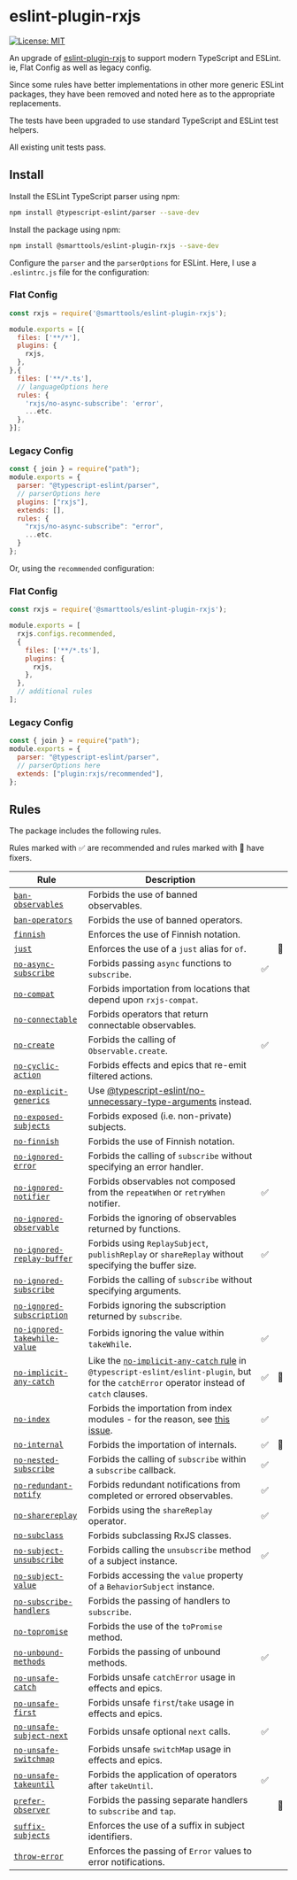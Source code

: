 # eslint-plugin-rxjs

[![License: MIT](https://img.shields.io/badge/License-MIT-yellow.svg)](https://opensource.org/licenses/MIT)

An upgrade of [eslint-plugin-rxjs](https://github.com/cartant/eslint-plugin-rxjs) to support modern TypeScript and ESLint. ie, Flat Config as well as legacy config.

Since some rules have better implementations in other more generic ESLint packages, they have been removed and noted here as to the appropriate replacements.

The tests have been upgraded to use standard TypeScript and ESLint test helpers.

All existing unit tests pass.

## Install

Install the ESLint TypeScript parser using npm:

``` bash
npm install @typescript-eslint/parser --save-dev
```

Install the package using npm:

``` bash
npm install @smarttools/eslint-plugin-rxjs --save-dev
```

Configure the `parser` and the `parserOptions` for ESLint. Here, I use a `.eslintrc.js` file for the configuration:

### Flat Config

``` js
const rxjs = require('@smarttools/eslint-plugin-rxjs');

module.exports = [{
  files: ['**/*'],
  plugins: {
    rxjs,
  },
},{
  files: ['**/*.ts'],
  // languageOptions here
  rules: {
    'rxjs/no-async-subscribe': 'error',
    ...etc.
  },
}];
```

### Legacy Config

``` js
const { join } = require("path");
module.exports = {
  parser: "@typescript-eslint/parser",
  // parserOptions here
  plugins: ["rxjs"],
  extends: [],
  rules: {
    "rxjs/no-async-subscribe": "error",
    ...etc.
  }
};
```

Or, using the `recommended` configuration:

### Flat Config

``` js
const rxjs = require('@smarttools/eslint-plugin-rxjs');

module.exports = [
  rxjs.configs.recommended,
  {
    files: ['**/*.ts'],
    plugins: {
      rxjs,
    },
  },
  // additional rules
];
```

### Legacy Config

``` js
const { join } = require("path");
module.exports = {
  parser: "@typescript-eslint/parser",
  // parserOptions here
  extends: ["plugin:rxjs/recommended"],
};

```

## Rules

The package includes the following rules.

Rules marked with ✅ are recommended and rules marked with 🔧 have fixers.

| Rule | Description | | |
| --- | --- | --- | --- |
| [`ban-observables`](https://github.com/DaveMBush/eslint-plugin-rxjs/blob/main/packages/eslint-plugin-rxjs/docs/rules/ban-observables.md) | Forbids the use of banned observables. | | |
| [`ban-operators`](https://github.com/DaveMBush/eslint-plugin-rxjs/blob/main/packages/eslint-plugin-rxjs/docs/rules/ban-operators.md) | Forbids the use of banned operators. | | |
| [`finnish`](https://github.com/DaveMBush/eslint-plugin-rxjs/blob/main/packages/eslint-plugin-rxjs/docs/rules/finnish.md) | Enforces the use of Finnish notation. | | |
| [`just`](https://github.com/DaveMBush/eslint-plugin-rxjs/blob/main/packages/eslint-plugin-rxjs/docs/rules/just.md) | Enforces the use of a `just` alias for `of`. | | 🔧 |
| [`no-async-subscribe`](https://github.com/DaveMBush/eslint-plugin-rxjs/blob/main/packages/eslint-plugin-rxjs/docs/rules/no-async-subscribe.md) | Forbids passing `async` functions to `subscribe`. | ✅ | |
| [`no-compat`](https://github.com/DaveMBush/eslint-plugin-rxjs/blob/main/packages/eslint-plugin-rxjs/docs/rules/no-compat.md) | Forbids importation from locations that depend upon `rxjs-compat`. | | |
| [`no-connectable`](https://github.com/DaveMBush/eslint-plugin-rxjs/blob/main/packages/eslint-plugin-rxjs/docs/rules/no-connectable.md) | Forbids operators that return connectable observables. | | |
| [`no-create`](https://github.com/DaveMBush/eslint-plugin-rxjs/blob/main/packages/eslint-plugin-rxjs/docs/rules/no-create.md) | Forbids the calling of `Observable.create`. | ✅ | |
| [`no-cyclic-action`](https://github.com/DaveMBush/eslint-plugin-rxjs/blob/main/packages/eslint-plugin-rxjs/docs/rules/no-cyclic-action.md) | Forbids effects and epics that re-emit filtered actions. | | |
| [`no-explicit-generics`](https://github.com/DaveMBush/eslint-plugin-rxjs/blob/main/packages/eslint-plugin-rxjs/docs/rules/no-explicit-generics.md) | Use [@typescript-eslint/no-unnecessary-type-arguments](https://typescript-eslint.io/rules/no-unnecessary-type-arguments/) instead.  | | |
| [`no-exposed-subjects`](https://github.com/DaveMBush/eslint-plugin-rxjs/blob/main/packages/eslint-plugin-rxjs/docs/rules/no-exposed-subjects.md) | Forbids exposed  (i.e. non-private) subjects. | | |
| [`no-finnish`](https://github.com/DaveMBush/eslint-plugin-rxjs/blob/main/packages/eslint-plugin-rxjs/docs/rules/no-finnish.md) | Forbids the use of Finnish notation. | | |
| [`no-ignored-error`](https://github.com/DaveMBush/eslint-plugin-rxjs/blob/main/packages/eslint-plugin-rxjs/docs/rules/no-ignored-error.md) | Forbids the calling of `subscribe` without specifying an error handler. | | |
| [`no-ignored-notifier`](https://github.com/DaveMBush/eslint-plugin-rxjs/blob/main/packages/eslint-plugin-rxjs/docs/rules/no-ignored-notifier.md) | Forbids observables not composed from the `repeatWhen` or `retryWhen` notifier. | ✅ | |
| [`no-ignored-observable`](https://github.com/DaveMBush/eslint-plugin-rxjs/blob/main/packages/eslint-plugin-rxjs/docs/rules/no-ignored-observable.md) | Forbids the ignoring of observables returned by functions. | | |
| [`no-ignored-replay-buffer`](https://github.com/DaveMBush/eslint-plugin-rxjs/blob/main/packages/eslint-plugin-rxjs/docs/rules/no-ignored-replay-buffer.md) | Forbids using `ReplaySubject`, `publishReplay` or `shareReplay` without specifying the buffer size. | ✅ | |
| [`no-ignored-subscribe`](https://github.com/DaveMBush/eslint-plugin-rxjs/blob/main/packages/eslint-plugin-rxjs/docs/rules/no-ignored-subscribe.md) | Forbids the calling of `subscribe` without specifying arguments. | | |
| [`no-ignored-subscription`](https://github.com/DaveMBush/eslint-plugin-rxjs/blob/main/packages/eslint-plugin-rxjs/docs/rules/no-ignored-subscription.md) | Forbids ignoring the subscription returned by `subscribe`. | | |
| [`no-ignored-takewhile-value`](https://github.com/DaveMBush/eslint-plugin-rxjs/blob/main/packages/eslint-plugin-rxjs/docs/rules/no-ignored-takewhile-value.md) | Forbids ignoring the value within `takeWhile`. | ✅ | |
| [`no-implicit-any-catch`](https://github.com/DaveMBush/eslint-plugin-rxjs/blob/main/packages/eslint-plugin-rxjs/docs/rules/no-implicit-any-catch.md) | Like the [`no-implicit-any-catch` rule](https://github.com/typescript-eslint/typescript-eslint/pull/2202) in `@typescript-eslint/eslint-plugin`, but for the `catchError` operator instead of `catch` clauses. | ✅ | 🔧 |
| [`no-index`](https://github.com/DaveMBush/eslint-plugin-rxjs/blob/main/packages/eslint-plugin-rxjs/docs/rules/no-index.md) | Forbids the importation from index modules - for the reason, see [this issue](https://github.com/ReactiveX/rxjs/issues/4230). | ✅ | |
| [`no-internal`](https://github.com/DaveMBush/eslint-plugin-rxjs/blob/main/packages/eslint-plugin-rxjs/docs/rules/no-internal.md) | Forbids the importation of internals. | ✅ | 🔧 |
| [`no-nested-subscribe`](https://github.com/DaveMBush/eslint-plugin-rxjs/blob/main/packages/eslint-plugin-rxjs/docs/rules/no-nested-subscribe.md) | Forbids the calling of `subscribe` within a `subscribe` callback. | ✅ | |
| [`no-redundant-notify`](https://github.com/DaveMBush/eslint-plugin-rxjs/blob/main/packages/eslint-plugin-rxjs/docs/rules/no-redundant-notify.md) | Forbids redundant notifications from completed or errored observables. | ✅ | |
| [`no-sharereplay`](https://github.com/DaveMBush/eslint-plugin-rxjs/blob/main/packages/eslint-plugin-rxjs/docs/rules/no-sharereplay.md) | Forbids using the `shareReplay` operator. | ✅ | |
| [`no-subclass`](https://github.com/DaveMBush/eslint-plugin-rxjs/blob/main/packages/eslint-plugin-rxjs/docs/rules/no-subclass.md) | Forbids subclassing RxJS classes. | | |
| [`no-subject-unsubscribe`](https://github.com/DaveMBush/eslint-plugin-rxjs/blob/main/packages/eslint-plugin-rxjs/docs/rules/no-subject-unsubscribe.md) | Forbids calling the `unsubscribe` method of a subject instance. | ✅ | |
| [`no-subject-value`](https://github.com/DaveMBush/eslint-plugin-rxjs/blob/main/packages/eslint-plugin-rxjs/docs/rules/no-subject-value.md) | Forbids accessing the `value` property of a `BehaviorSubject` instance. | | |
| [`no-subscribe-handlers`](https://github.com/DaveMBush/eslint-plugin-rxjs/blob/main/packages/eslint-plugin-rxjs/docs/rules/no-subscribe-handlers.md) | Forbids the passing of handlers to `subscribe`. | | |
| [`no-topromise`](https://github.com/DaveMBush/eslint-plugin-rxjs/blob/main/packages/eslint-plugin-rxjs/docs/rules/no-topromise.md) | Forbids the use of the `toPromise` method. | | |
| [`no-unbound-methods`](https://github.com/DaveMBush/eslint-plugin-rxjs/blob/main/packages/eslint-plugin-rxjs/docs/rules/no-unbound-methods.md) | Forbids the passing of unbound methods. | ✅ | |
| [`no-unsafe-catch`](https://github.com/DaveMBush/eslint-plugin-rxjs/blob/main/packages/eslint-plugin-rxjs/docs/rules/no-unsafe-catch.md) | Forbids unsafe `catchError` usage in effects and epics. | | |
| [`no-unsafe-first`](https://github.com/DaveMBush/eslint-plugin-rxjs/blob/main/packages/eslint-plugin-rxjs/docs/rules/no-unsafe-first.md) | Forbids unsafe `first`/`take` usage in effects and epics. | | |
| [`no-unsafe-subject-next`](https://github.com/DaveMBush/eslint-plugin-rxjs/blob/main/packages/eslint-plugin-rxjs/docs/rules/no-unsafe-subject-next.md) | Forbids unsafe optional `next` calls. | ✅ | |
| [`no-unsafe-switchmap`](https://github.com/DaveMBush/eslint-plugin-rxjs/blob/main/packages/eslint-plugin-rxjs/docs/rules/no-unsafe-switchmap.md) | Forbids unsafe `switchMap` usage in effects and epics. | | |
| [`no-unsafe-takeuntil`](https://github.com/DaveMBush/eslint-plugin-rxjs/blob/main/packages/eslint-plugin-rxjs/docs/rules/no-unsafe-takeuntil.md) | Forbids the application of operators after `takeUntil`. | ✅ | |
| [`prefer-observer`](https://github.com/DaveMBush/eslint-plugin-rxjs/blob/main/packages/eslint-plugin-rxjs/docs/rules/prefer-observer.md) | Forbids the passing separate handlers to `subscribe` and `tap`. | | 🔧 |
| [`suffix-subjects`](https://github.com/DaveMBush/eslint-plugin-rxjs/blob/main/packages/eslint-plugin-rxjs/docs/rules/suffix-subjects.md) | Enforces the use of a suffix in subject identifiers. | | |
| [`throw-error`](https://github.com/DaveMBush/eslint-plugin-rxjs/blob/main/packages/eslint-plugin-rxjs/docs/rules/throw-error.md) | Enforces the passing of `Error` values to error notifications. | | |
